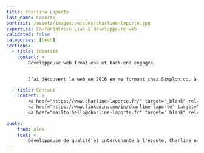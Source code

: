 ```yaml
---
title: Charline Laporte
last_name: Laporte
portrait: /assets/images/persons/charline-laporte.jpg
expertise: Co-fondatrice Liwi & développeure web
validated: false
categories: [tech]
sections:
  - title: Identité
    content: >
        Développeuse web front-end et back-end engagée.


        J’ai découvert le web en 2016 en me formant chez Simplon.co, à la suite de cette formation, j’intègre Zelda, une agence de communication en tant que développeuse web. En 2017 je décide de reprendre un master de développement web avec l’ECV Digital en alternance chez Viens-là. Diplômée en juin 2019, je ré-intègre l’équipe de Zelda en tant que développeuse web, et co-fonde <a href="https://liwi.fr/" target="_blank" rel="noreferrer">Liwi</a> avec Manon Valdonio.

  - title: Contact
    content: >
        <a href="https://www.charline-laporte.fr/" target="_blank" rel="noreferrer">Site</a> –
        <a href="https://www.linkedin.com/in/charline-laporte" target="_blank" rel="noreferrer">Linkedin</a> –
        <a href="mailto:hello@charline-laporte.fr" target="_blank" rel="noreferrer">Mail</a>

quote:
    from: alex
    text: >
        Développeuse de qualité et intervenante à l'écoute, Charline ne ménage jamais ses efforts pour porter à bien un projet ou accompagner ses étudiants.
---
```

